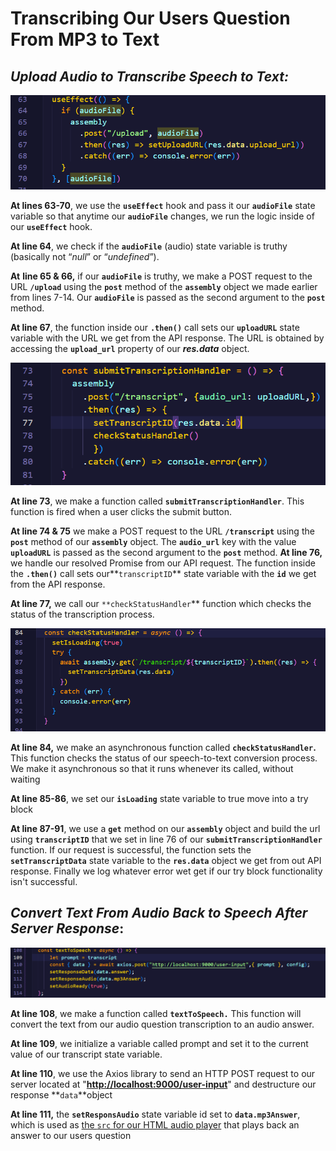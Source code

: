 # Transcribing Our Users Question From MP3 to Text

## ***Upload Audio to Transcribe Speech to Text:***

![frontend-](https://github.com/djtoler/ChatBot--ChatGPT-AWS.Polly/blob/main/assets/frontend-.PNG)

**At lines 63-70**, we use the **`useEffect`** hook and pass it our **`audioFile`** state variable so that anytime our **`audioFile`** changes, we run the logic inside of our **`useEffect`** hook.

**At line 64**, we check if the **`audioFile`** (audio) state variable is truthy (basically not “*null*” or “*undefined*”). 

**At** **line 65 & 66,** if our **`audioFile`**  is truthy, we make a POST request to the URL **`/upload`** using the **`post`** method of the **`assembly`** object we made earlier from lines 7-14. Our **`audioFile`** is passed as the second argument to the **`post`** method.

**At line 67**, the function inside our **`.then()`** call sets our **`uploadURL`** state variable with the URL we get from the API response. The URL is obtained by accessing the **`upload_url`** property of our ***res.data*** object.

![frontend-upload-audio](https://github.com/djtoler/ChatBot--ChatGPT-AWS.Polly/blob/main/assets/frontend-upload-audio.PNG)

**At line 73**, we make a function called **`submitTranscriptionHandler`**. This function is fired when a user clicks the submit button.

**At line 74 & 75** we make a POST request to the URL **`/transcript`** using the **`post`** method of our **`assembly`** object. The **`audio_url`** key with the value **`uploadURL`** is passed as the second argument to the **`post`** method.
**At line 76,** we handle our resolved Promise from our API request. The function inside the **`.then()`** call sets our**`transcriptID`** state variable with the **`id`** we get from the API response. 

**At line 77,** we call our `**checkStatusHandler`** function which checks the status of the transcription process.

![frontend-get-transcript](https://github.com/djtoler/ChatBot--ChatGPT-AWS.Polly/blob/main/assets/frontend-get-transcript.PNG)

**At line 84,** we make an asynchronous function called **`checkStatusHandler`.** This function checks the status of our speech-to-text conversion process. We make it asynchronous so that it runs whenever its called, without waiting 

**At line 85-86**, we set our **`isLoading`** state variable to true move into a try block 

**At line 87-91**, we use a **`get`** method on our **`assembly`** object and build the url using **`transcriptID`** that we set in line 76 of our **`submitTranscriptionHandler`** function. If our request is successful, the function sets the **`setTranscriptData`**  state variable to the **`res.data`** object we get from out API response. Finally we log whatever error wet get if our try block functionality isn't successful.

## ***Convert Text From Audio Back to Speech After Server Response***:

![frontend-tts-to-backend](https://github.com/djtoler/ChatBot--ChatGPT-AWS.Polly/blob/main/assets/frontend-tts-to-backend.PNG)

**At line 108**, we make a function called **`textToSpeech.`** This function will convert the text from our audio question transcription to an audio answer.

**At line 109**, we initialize a variable called prompt and set it to the current value of our transcript state variable.

**At line 110**, we use the Axios library to send an HTTP POST request to our server located at "**[http://localhost:9000/user-input](http://localhost:9000/user-input)**" and destructure our response **`data`**object

**At line 111,** the **`setResponsAudio`** state variable id set to **`data.mp3Answer`**, which is used as [the `src` for our HTML audio player](https://github.com/djtoler/ChatBot--ChatGPT-AWS.Polly/blob/a88e960995476f37eac19ca0d569d26598bcc56f/client/src/Components/Recorder.js#L105) that plays back an answer to our users question